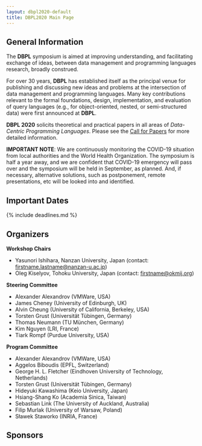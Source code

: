 ```yaml
---
layout: dbpl2020-default
title: DBPL2020 Main Page
---
```


## General Information

The **DBPL** symposium is aimed at improving understanding,
and facilitating exchange of ideas, between data management
and programming languages research, broadly construed.

For over 30 years, **DBPL** has established itself as the principal venue
for publishing and discussing new ideas and problems
at the intersection of data management and programming languages.
Many key contributions relevant to the formal foundations, design,
implementation, and evaluation of query languages
(e.g., for object-oriented, nested,
or semi-structured data) were first announced at **DBPL**.

**DBPL 2020** solicits theoretical and practical papers in all areas of
*Data-Centric Programming Languages*.
Please see the [Call for Papers](call_for_papers.html)
for more detailed information.

**IMPORTANT NOTE**: We are continuously monitoring the COVID-19 situation
from local authorities and the World Health Organization. The symposium is
half a year away, and we are confident that COVID-19 emergency will pass
over and the symposium will be held in September, as planned. And, if
necessary, alternative solutions, such as postponement, remote
presentations, etc will be looked into and identified.

## Important Dates

{% include deadlines.md %}

## Organizers

**Workshop Chairs**

- Yasunori Ishihara, Nanzan University, Japan
  (contact: firstname.lastname@nanzan-u.ac.jp)
- Oleg Kiselyov, Tohoku University, Japan
  (contact: firstname@okmij.org)

**Steering Committee**

- Alexander Alexandrov (VMWare, USA)
- James Cheney (University of Edinburgh, UK)
- Alvin Cheung (University of California, Berkeley, USA)
- Torsten Grust (Universität Tübingen, Germany)
- Thomas Neumann (TU München, Germany)
- Kim Nguyen (LRI, France)
- Tiark Rompf (Purdue University, USA)

**Program Committee**

- Alexander Alexandrov (VMWare, USA)
- Aggelos Biboudis (EPFL, Switzerland)
- George H. L. Fletcher (Eindhoven University of Technology, Netherlands)
- Torsten Grust (Universität Tübingen, Germany)
- Hideyuki Kawashima (Keio University, Japan)
- Hsiang-Shang Ko (Academia Sinica, Taiwan)
- Sebastian Link (The University of Auckland, Australia)
- Filip Murlak (University of Warsaw, Poland)
- Sławek Staworko (INRIA, France)

<!--
- [Peter Alvaro](https://people.ucsc.edu/~palvaro/), UC Santa Cruz, USA
- [Nada Amin](http://lampwww.epfl.ch/~amin/cv/), EPFL, Switzerland
- [Sebastian Breß](https://www.user.tu-berlin.de/sebastian.bress/), TU Berlin, Germany
- [Hassan Chafi](https://labs.oracle.com/pls/apex/f?p=labs:bio:0:16), Oracle, USA
- [Fritz Henglein](http://www.diku.dk/~henglein/), University of Copenhagen, Denmark
- [Mohammad Sadoghi](https://msadoghi.github.io/), Purdue University, USA
- [Ce Zhang](https://www.inf.ethz.ch/personal/ce.zhang/), ETH, Switzerland
- [Danica Porobic](http://danica.azurewebsites.net/), Oracle, USA
- [Alvin Cheung](https://homes.cs.washington.edu/~akcheung/), University of Washington, USA
-->

## Sponsors

<!--
Text can be **bold**, _italic_, or ~~strikethrough~~.

[Link to another page](./another-page.html).

There should be whitespace between paragraphs.

There should be whitespace between paragraphs. We recommend including a README, or a file with information about your project.

# Header 1

This is a normal paragraph following a header. GitHub is a code hosting platform for version control and collaboration. It lets you and others work together on projects from anywhere.

## Header 2

> This is a blockquote following a header.
>
> When something is important enough, you do it even if the odds are not in your favor.

### Header 3

```js
// Javascript code with syntax highlighting.
var fun = function lang(l) {
  dateformat.i18n = require('./lang/' + l)
  return true;
}
```

```ruby
# Ruby code with syntax highlighting
GitHubPages::Dependencies.gems.each do |gem, version|
  s.add_dependency(gem, "= #{version}")
end
```

#### Header 4

*   This is an unordered list following a header.
*   This is an unordered list following a header.
*   This is an unordered list following a header.

##### Header 5

1.  This is an ordered list following a header.
2.  This is an ordered list following a header.
3.  This is an ordered list following a header.

###### Header 6

| head1        | head two          | three |
|:-------------|:------------------|:------|
| ok           | good swedish fish | nice  |
| out of stock | good and plenty   | nice  |
| ok           | good `oreos`      | hmm   |
| ok           | good `zoute` drop | yumm  |

### There's a horizontal rule below this.

* * *

### Here is an unordered list:

*   Item foo
*   Item bar
*   Item baz
*   Item zip

### And an ordered list:

1.  Item one
1.  Item two
1.  Item three
1.  Item four

### And a nested list:

- level 1 item
  - level 2 item
  - level 2 item
    - level 3 item
    - level 3 item
- level 1 item
  - level 2 item
  - level 2 item
  - level 2 item
- level 1 item
  - level 2 item
  - level 2 item
- level 1 item

### Small image

![Octocat](https://github.githubassets.com/images/icons/emoji/octocat.png)

### Large image

![Branching](https://guides.github.com/activities/hello-world/branching.png)


### Definition lists can be used with HTML syntax.

<dl>
<dt>Name</dt>
<dd>Godzilla</dd>
<dt>Born</dt>
<dd>1952</dd>
<dt>Birthplace</dt>
<dd>Japan</dd>
<dt>Color</dt>
<dd>Green</dd>
</dl>

```
Long, single-line code blocks should not wrap. They should horizontally scroll if they are too long. This line should be long enough to demonstrate this.
```

```
The final element.
```
-->
